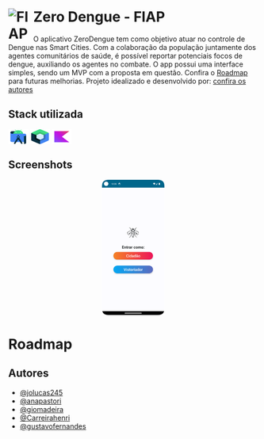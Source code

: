 
# Zero Dengue - FIAP <img align="left" width="10%" height="auto" title="FIAP" src="https://github.com/jolucas245/IMC-FIAP/assets/65248543/7fcfd37c-c033-49de-ad9a-e4adc58d92d6">

O aplicativo ZeroDengue tem como objetivo atuar no controle de Dengue nas Smart Cities. Com a colaboração da população juntamente dos agentes comunitários de saúde, é possível reportar potenciais focos de dengue, auxiliando os agentes no combate.
O app possui uma interface simples, sendo um MVP com a proposta em questão. Confira o [Roadmap](#roadmap) para futuras melhorias.
Projeto idealizado e desenvolvido por: [confira os autores](#autores)

## Stack utilizada

<img align="center" alt="Joao-AndroidStudio" height="30" title="Android Studio" width="40" src="https://raw.githubusercontent.com/devicons/devicon/master/icons/androidstudio/androidstudio-original.svg"></td>
<img align="center" alt="Joao-Compose" height="30" title="Jetpack Compose" width="40" src="https://raw.githubusercontent.com/devicons/devicon/master/icons/jetpackcompose/jetpackcompose-original.svg"></td>
<img align="center" alt="Joao-Kotlin" height="30" title="Kotlin" width="40" src="https://raw.githubusercontent.com/devicons/devicon/master/icons/kotlin/kotlin-original.svg"></td>

## Screenshots

<div align="center">
<img width="25%" height="auto" src="https://raw.githubusercontent.com/jolucas245/Zero-Dengue/master/repo-images/initial_view.png">
</div>

# Roadmap

## Autores

- [@jolucas245](https://www.github.com/jolucas245)
- [@anapastori](https://www.github.com/anapastori)
- [@giomadeira](https://www.github.com/giomadeira)
- [@Carreirahenri](https://www.github.com/Carreirahenri)
- [@gustavofernandes](https://theuselessweb.site/ducksarethebest.com/)
